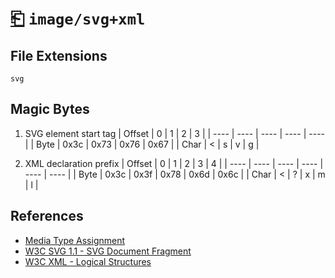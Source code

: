 # [⎗](../README.md) `image/svg+xml`

## File Extensions

`svg`

## Magic Bytes

1. SVG element start tag
   | Offset | 0 | 1 | 2 | 3 |
   | ---- | ---- | ---- | ---- | ---- |
   | Byte | 0x3c | 0x73 | 0x76 | 0x67 |
   | Char | < | s | v | g |

2. XML declaration prefix
   | Offset | 0 | 1 | 2 | 3 | 4 |
   | ---- | ---- | ---- | ---- | ---- | ---- |
   | Byte | 0x3c | 0x3f | 0x78 | 0x6d | 0x6c |
   | Char | < | ? | x | m | l |

## References

- [Media Type Assignment](https://www.iana.org/assignments/media-types/image/svg+xml)
- [W3C SVG 1.1 - SVG Document Fragment](https://www.w3.org/TR/SVG11/struct.html#NewDocument)
- [W3C XML - Logical Structures](https://www.w3.org/TR/xml/#sec-logical-struct)
